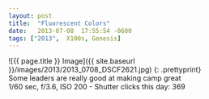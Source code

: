 ```yaml
---
layout: post
title:  "Fluorescent Colors"
date:   2013-07-08  17:55:54 -0600
tags: ["2013",  X100s, Genesis]
---
```

![{{ page.title }} Image]({{ site.baseurl }}/images/2013/2013_0708_DSCF2621.jpg)
{: .prettyprint}  
Some leaders are really good at making camp great  
1/60 sec, f/3.6, ISO 200 - Shutter clicks this day: 369